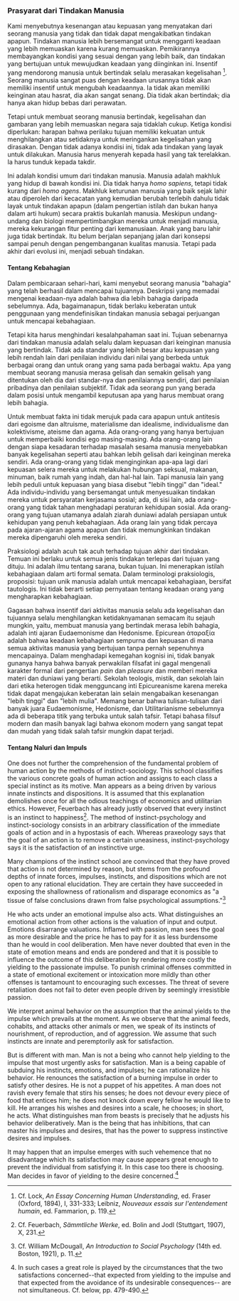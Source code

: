 ### Prasyarat dari Tindakan Manusia

Kami menyebutnya kesenangan atau kepuasan yang menyatakan dari seorang manusia yang tidak dan tidak dapat mengakibatkan tindakan apapun. Tindakan manusia lebih bersemangat untuk mengganti keadaan yang lebih memuaskan karena kurang memuaskan. Pemikirannya membayangkan kondisi yang sesuai dengan yang lebih baik, dan tindakan yang bertujuan untuk mewujudkan keadaan yang diinginkan ini. Insentif yang mendorong manusia untuk bertindak selalu merasakan kegelisahan [^1]. Seorang manusia sangat puas dengan keadaan urusannya tidak akan memiliki insentif untuk mengubah keadaannya. Ia tidak akan memiliki keinginan atau hasrat, dia akan sangat senang. Dia tidak akan bertindak; dia hanya akan hidup bebas dari perawatan.

Tetapi untuk membuat seorang manusia bertindak, kegelisahan dan gambaran yang lebih memuaskan negara saja tidaklah cukup. Ketiga kondisi diperlukan: harapan bahwa perilaku tujuan memiliki kekuatan untuk menghilangkan atau setidaknya untuk meringankan kegelisahan yang dirasakan. Dengan tidak adanya kondisi ini, tidak ada tindakan yang layak untuk dilakukan. Manusia harus menyerah kepada hasil yang tak terelakkan. Ia harus tunduk kepada takdir.

Ini adalah kondisi umum dari tindakan manusia. Manusia adalah makhluk yang hidup di bawah kondisi ini. Dia tidak hanya _homo sapiens_, tetapi tidak kurang dari _homo agens_. Makhluk keturunan manusia yang baik sejak lahir atau diperoleh dari kecacatan yang kemudian berubah terlebih dahulu tidak layak untuk tindakan apapun (dalam pengertian istilah dan bukan hanya dalam arti hukum) secara praktis bukanlah manusia. Meskipun undang-undang dan biologi mempertimbangkan mereka untuk menjadi manusia, mereka kekurangan fitur penting dari kemanusiaan. Anak yang baru lahir juga tidak bertindak. Itu belum berjalan sepanjang jalan dari konsepsi sampai penuh dengan pengembanganan kualitas manusia. Tetapi pada akhir dari evolusi ini, menjadi sebuah tindakan.

#### Tentang Kebahagian

Dalam pembicaraan sehari-hari, kami menyebut seorang manusia "bahagia" yang telah berhasil dalam mencapai tujuannya. Deskripsi yang memadai mengenai keadaan-nya adalah bahwa dia lebih bahagia daripada sebelumnya. Ada, bagaimanapun, tidak berlaku keberatan untuk penggunaan yang mendefinisikan tindakan manusia sebagai perjuangan untuk mencapai kebahagiaan.

Tetapi kita harus menghindari kesalahpahaman saat ini. Tujuan sebenarnya dari tindakan manusia adalah selalu dalam kepuasan dari keinginan manusia yang bertindak. Tidak ada standar yang lebih besar atau kepuasan yang lebih rendah lain dari penilaian individu dari nilai yang berbeda untuk berbagai orang dan untuk orang yang sama pada berbagai waktu. Apa yang membuat seorang manusia merasa gelisah dan semakin gelisah yang ditentukan oleh dia dari standar-nya dan penilaiannya sendiri, dari penilaian pribadinya dan penilaian subjektif. Tidak ada seorang pun yang berada dalam posisi untuk mengambil keputusan apa yang harus membuat orang lebih bahagia.

Untuk membuat fakta ini tidak merujuk pada cara apapun untuk antitesis dari egoisme dan altruisme, materialisme dan idealisme, individualisme dan kolektivisme, ateisme dan agama. Ada orang-orang yang hanya bertujuan untuk memperbaiki kondisi ego masing-masing. Ada orang-orang lain dengan siapa kesadaran terhadap masalah sesama manusia menyebabkan banyak kegelisahan seperti atau bahkan lebih gelisah dari keinginan mereka sendiri. Ada orang-orang yang tidak menginginkan apa-apa lagi dari kepuasan selera mereka untuk melakukan hubungan seksual, makanan, minuman, baik rumah yang indah, dan hal-hal lain. Tapi manusia lain yang lebih peduli untuk kepuasan yang biasa disebut "lebih tinggi" dan "ideal." Ada individu-individu yang bersemangat untuk menyesuaikan tindakan mereka untuk persyaratan kerjasama sosial; ada, di sisi lain, ada orang-orang yang tidak tahan menghadapi peraturan kehidupan sosial. Ada orang-orang yang tujuan utamanya adalah ziarah duniawi adalah persiapan untuk kehidupan yang penuh kebahagiaan. Ada orang lain yang tidak percaya pada ajaran-ajaran agama apapun dan tidak memungkinkan tindakan mereka dipengaruhi oleh mereka sendiri.

Praksiologi adalah acuh tak acuh terhadap tujuan akhir dari tindakan. Temuan ini berlaku untuk semua jenis tindakan terlepas dari tujuan yang dituju. Ini adalah ilmu tentang sarana, bukan tujuan. Ini menerapkan istilah kebahagiaan dalam arti formal semata. Dalam terminologi praksiologis, proposisi: tujuan unik manusia adalah untuk mencapai kebahagiaan, bersifat tautologis. Ini tidak berarti setiap pernyataan tentang keadaan orang yang mengharapkan kebahagiaan.

Gagasan bahwa insentif dari aktivitas manusia selalu ada kegelisahan dan tujuannya selalu menghilangkan ketidaknyamanan semacam itu sejauh mungkin, yaitu, membuat manusia yang bertindak merasa lebih bahagia, adalah inti ajaran Eudaemonisme dan Hedonisme. Epicurean ἀταραξία adalah bahwa keadaan kebahagiaan sempurna dan kepuasan di mana semua aktivitas manusia yang bertujuan tanpa pernah sepenuhnya mencapainya. Dalam menghadapi kemegahan kognisi ini, tidak banyak gunanya hanya bahwa banyak perwakilan filsafat ini gagal mengenali karakter formal dari pengertian _pain_ dan _pleasure_ dan memberi mereka materi dan duniawi yang berarti. Sekolah teologis, mistik, dan sekolah lain dari etika heterogen tidak mengguncang inti Epicureanisme karena mereka tidak dapat mengajukan keberatan lain selain mengabaikan kesenangan "lebih tinggi" dan "lebih mulia". Memang benar bahwa tulisan-tulisan dari banyak juara Eudaemonisme, Hedonisme, dan Utilitarianisme sebelumnya ada di beberapa titik yang terbuka untuk salah tafsir. Tetapi bahasa filsuf modern dan masih banyak lagi bahwa ekonom modern yang sangat tepat dan mudah yang tidak salah tafsir mungkin dapat terjadi.

#### Tentang Naluri dan Impuls

One does not further the comprehension of the fundamental problem of human action by the methods of instinct-sociology. This school classifies the various concrete goals of human action and assigns to each class a special instinct as its motive. Man appears as a being driven by various innate instincts and dispositions. It is assumed that this explanation demolishes once for all the odious teachings of economics and utilitarian ethics. However, Feuerbach has already justly observed that every instinct is an instinct to happiness[^2]. The method of instinct-psychology and instinct-sociology consists in an arbitrary classification of the immediate goals of action and in a hypostasis of each. Whereas praxeology says that the goal of an action is to remove a certain uneasiness, instinct-psychology says it is the satisfaction of an instinctive urge.

Many champions of the instinct school are convinced that they have proved that action is not determined by reason, but stems from the profound depths of innate forces, impulses, instincts, and dispositions which are not open to any rational elucidation. They are certain they have succeeded in exposing the shallowness of rationalism and disparage economics as "a tissue of false conclusions drawn from false psychological assumptions."[^3]

He who acts under an emotional impulse also acts. What distinguishes an emotional action from other actions is the valuation of input and output. Emotions disarrange valuations. Inflamed with passion, man sees the goal as more desirable and the price he has to pay for it as less burdensome than he would in cool deliberation. Men have never doubted that even in the state of emotion means and ends are pondered and that it is possible to influence the outcome of this deliberation by rendering more costly the yielding to the passionate impulse. To punish criminal offenses committed in a state of emotional excitement or intoxication more mildly than other offenses is tantamount to encouraging such excesses. The threat of severe retaliation does not fail to deter even people driven by seemingly irresistible passion.

We interpret animal behavior on the assumption that the animal yields to the impulse which prevails at the moment. As we observe that the animal feeds, cohabits, and attacks other animals or men, we speak of its instincts of nourishment, of reproduction, and of aggression. We assume that such instincts are innate and peremptorily ask for satisfaction.

But is different with man. Man is not a being who cannot help yielding to the impulse that most urgently asks for satisfaction. Man is a being capable of subduing his instincts, emotions, and impulses; he can rationalize his behavior. He renounces the satisfaction of a burning impulse in order to satisfy other desires. He is not a puppet of his appetites. A man does not ravish every female that stirs his senses; he does not devour every piece of food that entices him; he does not knock down every fellow he would like to kill. He arranges his wishes and desires into a scale, he chooses; in short, he acts. What distinguishes man from beasts is precisely that he adjusts his behavior deliberatively. Man is the being that has inhibitions, that can master his impulses and desires, that has the power to suppress instinctive desires and impulses.

It may happen that an impulse emerges with such vehemence that no disadvantage which its satisfaction may cause appears great enough to prevent the individual from satisfying it. In this case too there is choosing. Man decides in favor of yielding to the desire concerned.[^5]

[^1]: Cf. Lock, _An Essay Concerning Human Understanding_, ed. Fraser (Oxford, 1894), I, 331-333; Leibniz, _Nouveaux essais sur l'entendement humain_, ed. Fammarion, p. 119.

[^2]: Cf. Feuerbach, _Sämmtliche Werke_, ed. Bolin and Jodl (Stuttgart, 1907), X, 231.

[^3]: Cf. William McDougall, _An Introduction to Social Psychology_ (14th ed. Boston, 1921), p. 11.

[^4]: Cf. Mises, _Epistemological Problems of Economics_, trans. by G. Reisman (New York, 1960), pp. 52 ff.

[^5]: In such cases a great role is played by the circumstances that the two satisfactions concerned--that expected from yielding to the impulse and that expected from the avoidance of its undesirable consequences-- are not simultaneous. Cf. below, pp. 479-490.
